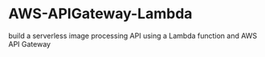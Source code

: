 # AWS-APIGateway-Lambda
build a serverless image processing API using a Lambda function and AWS API Gateway 
